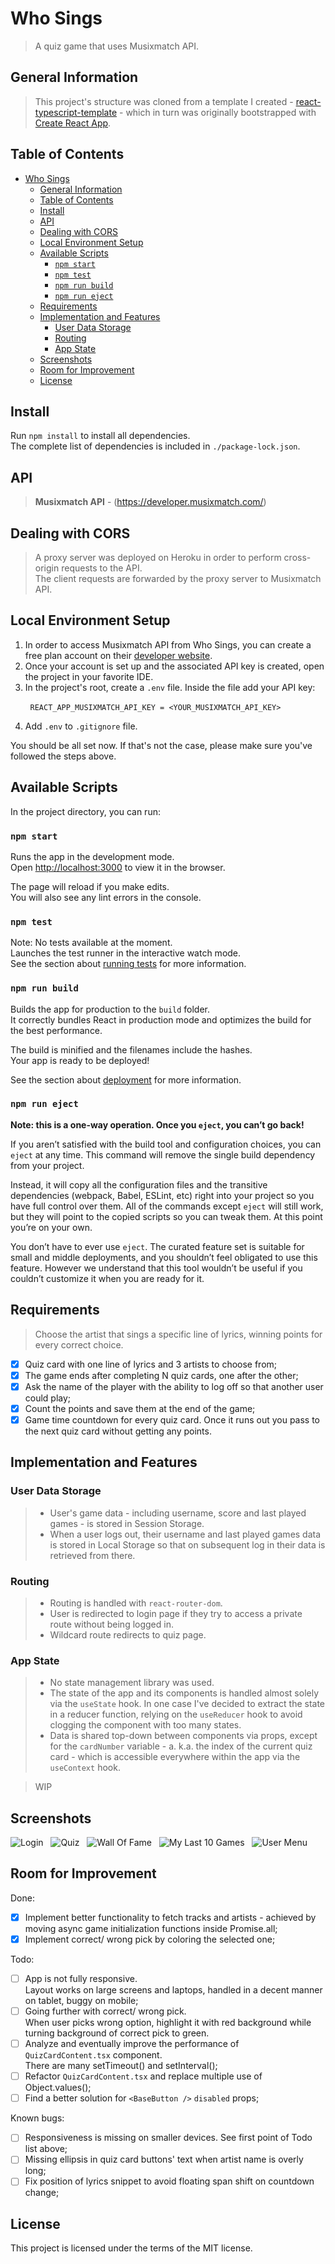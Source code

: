 # Who Sings

> A quiz game that uses Musixmatch API.

## General Information

> This project's structure was cloned from a template I created - [react-typescript-template](https://github.com/HereBeAndre/react-typescript-template) - which in turn was originally bootstrapped with [Create React App](https://github.com/facebook/create-react-app).

## Table of Contents

- [Who Sings](#who-sings)
  - [General Information](#general-information)
  - [Table of Contents](#table-of-contents)
  - [Install](#install)
  - [API](#api)
  - [Dealing with CORS](#dealing-with-cors)
  - [Local Environment Setup](#local-environment-setup)
  - [Available Scripts](#available-scripts)
    - [`npm start`](#npm-start)
    - [`npm test`](#npm-test)
    - [`npm run build`](#npm-run-build)
    - [`npm run eject`](#npm-run-eject)
  - [Requirements](#requirements)
  - [Implementation and Features](#implementation-and-features)
    - [User Data Storage](#user-data-storage)
    - [Routing](#routing)
    - [App State](#app-state)
  - [Screenshots](#screenshots)
  - [Room for Improvement](#room-for-improvement)
  - [License](#license)

## Install

Run `npm install` to install all dependencies.\
The complete list of dependencies is included in `./package-lock.json`.

## API

> **Musixmatch API** - (https://developer.musixmatch.com/)

## Dealing with CORS

> A proxy server was deployed on Heroku in order to perform cross-origin requests to the API.\
> The client requests are forwarded by the proxy server to Musixmatch API.

## Local Environment Setup

1. In order to access Musixmatch API from Who Sings, you can create a free plan account on their [developer website](https://developer.musixmatch.com/plans).
2. Once your account is set up and the associated API key is created, open the project in your favorite IDE.
3. In the project's root, create a `.env` file. Inside the file add your API key:

&nbsp;&nbsp;&nbsp;&nbsp;&nbsp;&nbsp;&nbsp;&nbsp;`REACT_APP_MUSIXMATCH_API_KEY = <YOUR_MUSIXMATCH_API_KEY>`

4. Add `.env` to `.gitignore` file.

You should be all set now. If that's not the case, please make sure you've followed the steps above.

## Available Scripts

In the project directory, you can run:

### `npm start`

Runs the app in the development mode.\
Open [http://localhost:3000](http://localhost:3000) to view it in the browser.

The page will reload if you make edits.\
You will also see any lint errors in the console.

### `npm test`

Note: No tests available at the moment.\
Launches the test runner in the interactive watch mode.\
See the section about [running tests](https://facebook.github.io/create-react-app/docs/running-tests) for more information.

### `npm run build`

Builds the app for production to the `build` folder.\
It correctly bundles React in production mode and optimizes the build for the best performance.

The build is minified and the filenames include the hashes.\
Your app is ready to be deployed!

See the section about [deployment](https://facebook.github.io/create-react-app/docs/deployment) for more information.

### `npm run eject`

**Note: this is a one-way operation. Once you `eject`, you can’t go back!**

If you aren’t satisfied with the build tool and configuration choices, you can `eject` at any time. This command will remove the single build dependency from your project.

Instead, it will copy all the configuration files and the transitive dependencies (webpack, Babel, ESLint, etc) right into your project so you have full control over them. All of the commands except `eject` will still work, but they will point to the copied scripts so you can tweak them. At this point you’re on your own.

You don’t have to ever use `eject`. The curated feature set is suitable for small and middle deployments, and you shouldn’t feel obligated to use this feature. However we understand that this tool wouldn’t be useful if you couldn’t customize it when you are ready for it.

## Requirements

> Choose the artist that sings a specific line of lyrics, winning points for every correct choice.

- [x] Quiz card with one line of lyrics and 3 artists to choose from;
- [x] The game ends after completing N quiz cards, one after the other;
- [x] Ask the name of the player with the ability to log off so that another user could play;
- [x] Count the points and save them at the end of the game;
- [x] Game time countdown for every quiz card. Once it runs out you pass to the next quiz card without getting any points.

## Implementation and Features

### User Data Storage

> - User's game data - including username, score and last played games - is stored in Session Storage.
> - When a user logs out, their username and last played games data is stored in Local Storage so that on subsequent log in their data is retrieved from there.

### Routing

> - Routing is handled with `react-router-dom`.
> - User is redirected to login page if they try to access a private route without being logged in.
> - Wildcard route redirects to quiz page.

### App State

> - No state management library was used.
> - The state of the app and its components is handled almost solely via the `useState` hook.
>   In one case I've decided to extract the state in a reducer function, relying on the `useReducer` hook to avoid clogging the component with too many states.
> - Data is shared top-down between components via props, except for the `cardNumber` variable - a. k.a. the index of the current quiz card - which is accessible everywhere within the app via the `useContext` hook.

> WIP

## Screenshots

![Login](./src/resources/who-sings_login.png)&nbsp;&nbsp;
![Quiz](./src/resources/who-sings_quiz.png)&nbsp;&nbsp;
![Wall Of Fame](./src/resources/who-sings_wof.png)&nbsp;&nbsp;
![My Last 10 Games](./src/resources/who-sings_my-games.png)&nbsp;&nbsp;
![User Menu](./src/resources/who-sings_user-menu.png)

## Room for Improvement

Done:

- [x] Implement better functionality to fetch tracks and artists - achieved by moving async game initialization functions inside Promise.all;
- [x] Implement correct/ wrong pick by coloring the selected one;

Todo:

- [ ] App is not fully responsive.\
       Layout works on large screens and laptops, handled in a decent manner on tablet, buggy on mobile;
- [ ] Going further with correct/ wrong pick.\
       When user picks wrong option, highlight it with red background while turning background of correct pick to green.
- [ ] Analyze and eventually improve the performance of `QuizCardContent.tsx` component.\
       There are many setTimeout() and setInterval();
- [ ] Refactor `QuizCardContent.tsx` and replace multiple use of Object.values();
- [ ] Find a better solution for `<BaseButton />` `disabled` props;

Known bugs:

- [ ] Responsiveness is missing on smaller devices. See first point of Todo list above;
- [ ] Missing ellipsis in quiz card buttons' text when artist name is overly long;
- [ ] Fix position of lyrics snippet to avoid floating span shift on countdown change;

## License

This project is licensed under the terms of the MIT license.
